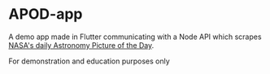 # APOD-app
A demo app made in Flutter communicating with a Node API which scrapes [NASA's daily Astronomy Picture of the Day](https://apod.nasa.gov/apod/). 

For demonstration and education purposes only
